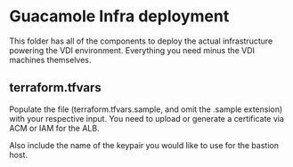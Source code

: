 # Guacamole Infra deployment

  This folder has all of the components to deploy the actual infrastructure powering the VDI environment. Everything you need minus the VDI machines themselves. 

## terraform.tfvars
Populate the file (terraform.tfvars.sample, and omit the .sample extension) with your respective input. You need to upload or generate a certificate via ACM or IAM for the ALB.

Also include the name of the keypair you would like to use for the bastion host.





  
